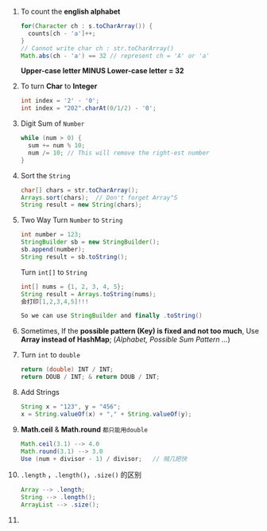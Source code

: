 1. To count the **english alphabet**
   ```java
   for(Character ch : s.toCharArray()) {
     counts[ch - 'a']++;
   }
   // Cannot write char ch : str.toCharArray()
   Math.abs(ch - 'a') == 32	// represent ch = 'A' or 'a'
   ```

   **Upper-case letter MINUS Lower-case letter = 32**

2. To turn **Char** to **Integer**
   ```java
   int index = '2' - '0';
   int index = "202".charAt(0/1/2) - '0';
   ```

3. Digit Sum of `Number`

   ```java
   while (num > 0) {
     sum += num % 10;
     num /= 10;	// This will remove the right-est number
   }
   ```

4. Sort the `String`
   ```java
   char[] chars = str.toCharArray();
   Arrays.sort(chars);	// Don't forget Array"S
   String result = new String(chars);
   ```

5. Two Way
   Turn `Number` to `String`

   ```java
   int number = 123;
   StringBuilder sb = new StringBuilder();
   sb.append(number);
   String result = sb.toString();
   ```

   Turn `int[]` to `String`
   ```java
   int[] nums = {1, 2, 3, 4, 5};
   String result = Arrays.toString(nums);
   会打印[1,2,3,4,5]!!!
   
   So we can use StringBuilder and finally .toString()
   ```

6. Sometimes, If the **possible pattern (Key) is fixed and not too much**, Use **Array instead of HashMap**; (*Alphabet, Possible Sum Pattern ...*)

7. Turn `int` to `double`
   ```java
   return (double) INT / INT;
   return DOUB / INT; & return DOUB / INT;
   ```

8. Add Strings
   ```java
   String x = "123", y = "456";
   x = String.valueOf(x) + "," + String.valueOf(y);
   ```

9. **Math.ceil** & **Math.round**
   `都只能用double`

   ```java
   Math.ceil(3.1) --> 4.0
   Math.round(3.1) --> 3.0
   Use (num + divisor - 1) / divisor;	// 贼几把快
   ```

10. `.length` ，`.length()`，`.size()` 的区别

    ```java
    Array --> .length;
    String --> .length();
    ArrayList --> .size();
    ```

11. 

   

